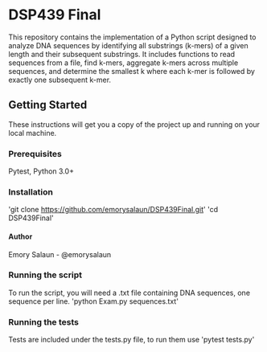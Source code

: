 # DSP439 Final
This repository contains the implementation of a Python script designed to analyze DNA sequences by identifying all substrings (k-mers) of a given length and their subsequent substrings. It includes functions to read sequences from a file, find k-mers, aggregate k-mers across multiple sequences, and determine the smallest k where each k-mer is followed by exactly one subsequent k-mer.

## Getting Started
These instructions will get you a copy of the project up and running on your local machine.

### Prerequisites
Pytest, Python 3.0+

### Installation
'git clone https://github.com/emorysalaun/DSP439Final.git'
'cd DSP439Final'

#### Author
Emory Salaun - @emorysalaun

### Running the script
To run the script, you will need a .txt file containing DNA sequences, one sequence per line.
'python Exam.py sequences.txt'

### Running the tests
Tests are included under the tests.py file, to run them use 'pytest tests.py'
